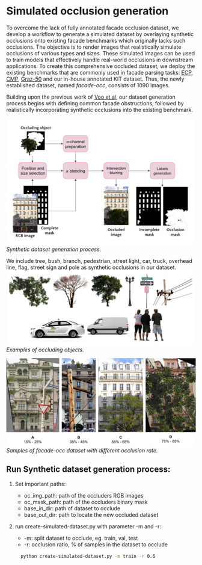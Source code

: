 # Simulated occlusion generation

To overcome the lack of fully annotated facade occlusion dataset, we develop a workflow to generate a simulated dataset by overlaying synthetic occlusions onto existing facade benchmarks which originally lacks such occlusions. The objective is to render images that realistically simulate occlusions of various types and sizes. These simulated images can be used to train models that effectively handle real-world occlusions in downstream applications. To create this comprehensive occluded dataset, we deploy the existing benchmarks that are commonly used in facade parsing tasks: [ECP](https://ieeexplore.ieee.org/document/5540068), [CMP](https://cmp.felk.cvut.cz/~tylecr1/facade/), [Graz-50](https://ieeexplore.ieee.org/document/6247857) and our in-house annotated KIT dataset. Thus, the newly established dataset, named *facade-occ*, consists of 1090 images.

Building upon the previous work of [Voo et al](https://arxiv.org/pdf/2205.06218), our dataset generation process begins with defining common facade obstructions, followed by realistically incorporating synthetic occlusions into the existing benchmark.

![](images/sim-dataset.png)
*Synthetic dataset generation process.*

We include tree, bush, branch, pedestrian, street light, car, truck, overhead line, flag, street sign and pole as synthetic occlusions in our dataset.
![](images/occluders-2.png)
*Examples of occluding objects.*

![](images/occ-info.png)
*Samples of facade-occ dataset with different occlusion rate.*

## Run Synthetic dataset generation process:

1. Set important paths:
   - oc_img_path: path of the occluders RGB images
   - oc_mask_path: path of the occluders binary mask
   - base_in_dir: path of dataset to occlude
   - base_out_dir: path to locate the new occluded dataset

2. run create-simulated-dataset.py with parameter -m and -r:
   - -m: split dataset to occlude, eg. train, val, test
   - -r: occlusion ratio, % of samples in the dataset to occlude
   ```bash
     python create-simulated-dataset.py -m train -r 0.6
   ```
